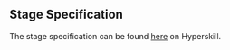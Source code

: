 ## Stage Specification

The stage specification can be found [here](https://hyperskill.org/projects/128/stages/685/implement) on Hyperskill.